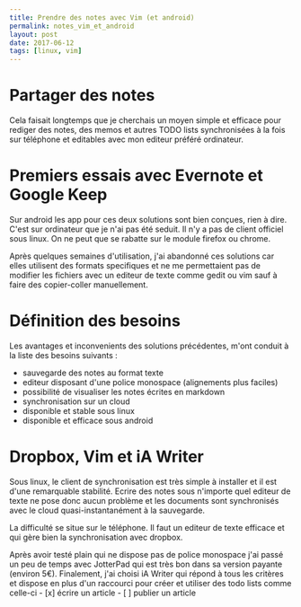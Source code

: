 ```yaml
---
title: Prendre des notes avec Vim (et android)
permalink: notes_vim_et_android
layout: post
date: 2017-06-12
tags: [linux, vim]
---
```



# Partager des notes

Cela faisait longtemps que je cherchais un moyen simple et efficace pour rediger des notes, des memos et autres TODO lists synchronisées à la fois sur téléphone et editables avec mon editeur préféré ordinateur.

# Premiers essais avec Evernote et Google Keep

Sur android les app pour ces deux solutions sont bien conçues, rien à dire. C'est sur ordinateur que je n'ai pas été seduit. Il n'y a pas de client officiel sous linux. On ne peut que se rabatte sur le module firefox ou chrome.

Après quelques semaines d'utilisation, j'ai abandonné ces solutions car elles utilisent des formats specifiques et ne me permettaient pas de modifier les fichiers avec un editeur de texte comme gedit ou vim sauf à  faire des copier-coller manuellement.

# Définition des besoins

Les avantages et inconvenients des solutions précédentes, m'ont conduit à la liste des besoins suivants :

* sauvegarde des notes au format texte
* editeur disposant d'une police monospace (alignements plus faciles)
* possibilité de visualiser les notes écrites en markdown
* synchronisation sur un cloud
* disponible et stable sous linux
* disponible et efficace sous android 

# Dropbox, Vim et iA Writer

Sous linux, le client de synchronisation est très simple à installer et il est d'une remarquable stabilité. Ecrire des notes sous n'importe quel editeur de texte ne pose donc aucun problème et les documents sont synchronisés avec le cloud quasi-instantanément à la sauvegarde.

La difficulté se situe sur le téléphone. Il faut un editeur de texte efficace et qui gère bien la synchronisation avec dropbox. 

Après avoir testé plain qui ne dispose pas de police monospace j'ai passé un peu de temps avec JotterPad qui est très bon dans sa version payante (environ 5€).
Finalement, j'ai choisi iA Writer qui répond à tous les critères et dispose en plus d'un raccourci pour créer et utiliser des todo lists comme celle-ci 
    - [x] écrire un article
    - [ ] publier un article



